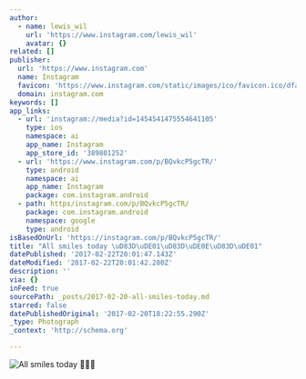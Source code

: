 ```yaml
---
author:
  - name: lewis_wil
    url: 'https://www.instagram.com/lewis_wil'
    avatar: {}
related: []
publisher:
  url: 'https://www.instagram.com'
  name: Instagram
  favicon: 'https://www.instagram.com/static/images/ico/favicon.ico/dfa85bb1fd63.ico'
  domain: instagram.com
keywords: []
app_links:
  - url: 'instagram://media?id=1454541475554641105'
    type: ios
    namespace: ai
    app_name: Instagram
    app_store_id: '389801252'
  - url: 'https://www.instagram.com/p/BQvkcP5gcTR/'
    type: android
    namespace: ai
    app_name: Instagram
    package: com.instagram.android
  - path: https/instagram.com/p/BQvkcP5gcTR/
    package: com.instagram.android
    namespace: google
    type: android
isBasedOnUrl: 'https://instagram.com/p/BQvkcP5gcTR/'
title: "All smiles today \uD83D\uDE01\uD83D\uDE0E\uD83D\uDE01"
datePublished: '2017-02-22T20:01:47.143Z'
dateModified: '2017-02-22T20:01:42.280Z'
description: ''
via: {}
inFeed: true
sourcePath: _posts/2017-02-20-all-smiles-today.md
starred: false
datePublishedOriginal: '2017-02-20T18:22:55.290Z'
_type: Photograph
_context: 'http://schema.org'

---
```

![All smiles today ](https://scontent.cdninstagram.com/t51.2885-15/s640x640/sh0.08/e35/16583754_1614949221855668_6660268041458155520_n.jpg?ig_cache_key=MTQ1NDU0MTQ3NTU1NDY0MTEwNQ%3D%3D.2)